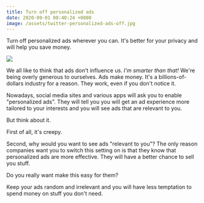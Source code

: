 ```yaml
---
title: Turn off personalized ads
date: 2020-09-01 08:40:24 +0800
image: /assets/twitter-personalized-ads-off.jpg
---
```


Turn off personalized ads wherever you can. It's better for your privacy and will help you save money.

![]({{page.image}})

We all like to think that ads don't influence us. *I'm smarter than that!* We're being overly generous to ourselves. Ads make money. It's a billions-of-dollars industry for a reason. They work, even if you don't notice it.

Nowadays, social media sites and various apps will ask you to enable "personalized ads". They will tell you you will get an ad experience more tailored to your interests and you will see ads that are relevant to you.

But think about it.

First of all, it's creepy.

Second, why would you want to see ads "relevant to you"? The only reason companies want you to switch this setting on is that they know that personalized ads are more effective. They will have a better chance to sell you stuff.

Do you really want make this easy for them?

Keep your ads random and irrelevant and you will have less temptation to spend money on stuff you don't need.